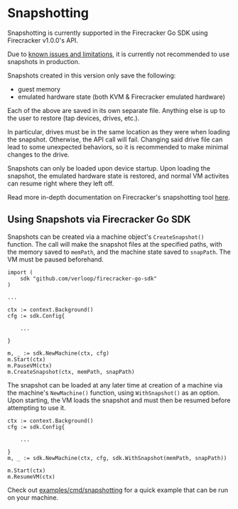 # Snapshotting

Snapshotting is currently supported in the Firecracker Go SDK using Firecracker v1.0.0's API.

Due to [known issues and limitations](https://github.com/verloop/firecracker/blob/firecracker-v1.0/docs/snapshotting/snapshot-support.md#known-issues-and-limitations), it is currently not recommended to use snapshots in production.

Snapshots created in this version only save the following:
- guest memory
- emulated hardware state (both KVM & Firecracker emulated hardware)

Each of the above are saved in its own separate file. Anything else is up to the user to restore (tap devices, drives, etc.).

In particular, drives must be in the same location as they were when loading the snapshot. Otherwise, the API call will fail. Changing said drive file can lead to some unexpected behaviors, so it is recommended to make minimal changes to the drive.

Snapshots can only be loaded upon device startup. Upon loading the snapshot, the emulated hardware state is restored, and normal VM activites can resume right where they left off.

Read more in-depth documentation on Firecracker's snapshotting tool [here](https://github.com/verloop/firecracker/blob/firecracker-v1.0/docs/snapshotting/snapshot-support.md).

## Using Snapshots via Firecracker Go SDK

Snapshots can be created via a machine object's `CreateSnapshot()` function. The call will make the snapshot files at the specified paths, with the memory saved to `memPath`, and the machine state saved to `snapPath`. The VM must be paused beforehand.

```
import (
	sdk "github.com/verloop/firecracker-go-sdk"
)

...

ctx := context.Background()
cfg := sdk.Config{

    ...

}

m, _ := sdk.NewMachine(ctx, cfg)
m.Start(ctx)
m.PauseVM(ctx)
m.CreateSnapshot(ctx, memPath, snapPath)
```

The snapshot can be loaded at any later time at creation of a machine via the machine's `NewMachine()` function, using `WithSnapshot()` as an option. Upon starting, the VM loads the snapshot and must then be resumed before attempting to use it.

```
ctx := context.Background()
cfg := sdk.Config{

    ...

}
m, _ := sdk.NewMachine(ctx, cfg, sdk.WithSnapshot(memPath, snapPath))

m.Start(ctx)
m.ResumeVM(ctx)
```

Check out [examples/cmd/snapshotting](../examples/cmd/snapshotting) for a quick example that can be run on your machine.
